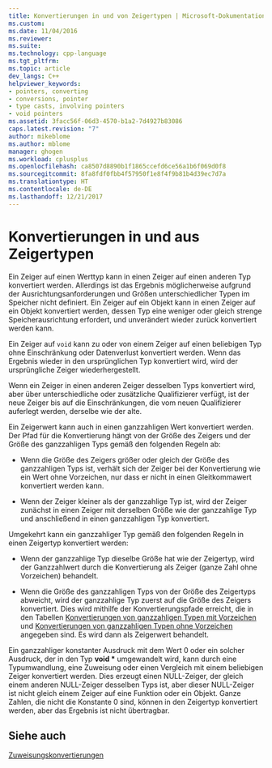 ```yaml
---
title: Konvertierungen in und von Zeigertypen | Microsoft-Dokumentation
ms.custom: 
ms.date: 11/04/2016
ms.reviewer: 
ms.suite: 
ms.technology: cpp-language
ms.tgt_pltfrm: 
ms.topic: article
dev_langs: C++
helpviewer_keywords:
- pointers, converting
- conversions, pointer
- type casts, involving pointers
- void pointers
ms.assetid: 3facc56f-06d3-4570-b1a2-7d4927b83086
caps.latest.revision: "7"
author: mikeblome
ms.author: mblome
manager: ghogen
ms.workload: cplusplus
ms.openlocfilehash: ca8507d8890b1f1865ccefd6ce56a1b6f069d0f8
ms.sourcegitcommit: 8fa8fdf0fbb4f57950f1e8f4f9b81b4d39ec7d7a
ms.translationtype: HT
ms.contentlocale: de-DE
ms.lasthandoff: 12/21/2017
---
```

# <a name="conversions-to-and-from-pointer-types"></a>Konvertierungen in und aus Zeigertypen
Ein Zeiger auf einen Werttyp kann in einen Zeiger auf einen anderen Typ konvertiert werden. Allerdings ist das Ergebnis möglicherweise aufgrund der Ausrichtungsanforderungen und Größen unterschiedlicher Typen im Speicher nicht definiert. Ein Zeiger auf ein Objekt kann in einen Zeiger auf ein Objekt konvertiert werden, dessen Typ eine weniger oder gleich strenge Speicherausrichtung erfordert, und unverändert wieder zurück konvertiert werden kann.  
  
 Ein Zeiger auf `void` kann zu oder von einem Zeiger auf einen beliebigen Typ ohne Einschränkung oder Datenverlust konvertiert werden. Wenn das Ergebnis wieder in den ursprünglichen Typ konvertiert wird, wird der ursprüngliche Zeiger wiederhergestellt.  
  
 Wenn ein Zeiger in einen anderen Zeiger desselben Typs konvertiert wird, aber über unterschiedliche oder zusätzliche Qualifizierer verfügt, ist der neue Zeiger bis auf die Einschränkungen, die vom neuen Qualifizierer auferlegt werden, derselbe wie der alte.  
  
 Ein Zeigerwert kann auch in einen ganzzahligen Wert konvertiert werden. Der Pfad für die Konvertierung hängt von der Größe des Zeigers und der Größe des ganzzahligen Typs gemäß den folgenden Regeln ab:  
  
-   Wenn die Größe des Zeigers größer oder gleich der Größe des ganzzahligen Typs ist, verhält sich der Zeiger bei der Konvertierung wie ein Wert ohne Vorzeichen, nur dass er nicht in einen Gleitkommawert konvertiert werden kann.  
  
-   Wenn der Zeiger kleiner als der ganzzahlige Typ ist, wird der Zeiger zunächst in einen Zeiger mit derselben Größe wie der ganzzahlige Typ und anschließend in einen ganzzahligen Typ konvertiert.  
  
 Umgekehrt kann ein ganzzahliger Typ gemäß den folgenden Regeln in einen Zeigertyp konvertiert werden:  
  
-   Wenn der ganzzahlige Typ dieselbe Größe hat wie der Zeigertyp, wird der Ganzzahlwert durch die Konvertierung als Zeiger (ganze Zahl ohne Vorzeichen) behandelt.  
  
-   Wenn die Größe des ganzzahligen Typs von der Größe des Zeigertyps abweicht, wird der ganzzahlige Typ zuerst auf die Größe des Zeigers konvertiert. Dies wird mithilfe der Konvertierungspfade erreicht, die in den Tabellen [Konvertierungen von ganzzahligen Typen mit Vorzeichen](../c-language/conversions-from-signed-integral-types.md) und [Konvertierungen von ganzzahligen Typen ohne Vorzeichen](../c-language/conversions-from-unsigned-integral-types.md) angegeben sind. Es wird dann als Zeigerwert behandelt.  
  
 Ein ganzzahliger konstanter Ausdruck mit dem Wert 0 oder ein solcher Ausdruck, der in den Typ **void \*** umgewandelt wird, kann durch eine Typumwandlung, eine Zuweisung oder einen Vergleich mit einem beliebigen Zeiger konvertiert werden. Dies erzeugt einen NULL-Zeiger, der gleich einem anderen NULL-Zeiger desselben Typs ist, aber dieser NULL-Zeiger ist nicht gleich einem Zeiger auf eine Funktion oder ein Objekt. Ganze Zahlen, die nicht die Konstante 0 sind, können in den Zeigertyp konvertiert werden, aber das Ergebnis ist nicht übertragbar.  
  
## <a name="see-also"></a>Siehe auch  
 [Zuweisungskonvertierungen](../c-language/assignment-conversions.md)